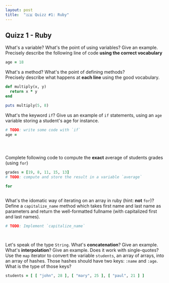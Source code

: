 ```yaml
---
layout: post
title:  "🇬🇧 Quizz #1: Ruby"
---
```


<h2>Quizz 1 - Ruby</h2>

<div class="question">
  What's a variable? What's the point of using variables? Give an example.
</div>
<div class="answer"></div>

<div class="question">
  Precisely describe the following line of code <strong>using the correct vocabulary</strong>
</div>

```ruby
age = 18
```
<div class="answer"></div>

<div class="question">
  What's a method? What's the point of defining methods?
</div>

<div class="answer"></div>

<div class="question">
  Precisely describe what happens at <strong>each line</strong> using the good vocabulary.
</div>

```ruby
def multiply(x, y)
  return x * y
end

puts multiply(5, 8)
```

<div class="answer big"></div>

<div class="question">
  What's the keyword <code>if</code>? Give us an example of <code>if</code> statements, using an <code>age</code> variable storing a student's age for instance.
</div>

```ruby
# TODO: write some code with `if`
age =





```

<div style="page-break-after:always;"></div>

<div class="question">
  Complete following code to compute the <strong>exact</strong> average of students grades (using <code>for</code>)
</div>

```ruby
grades = [19, 8, 11, 15, 13]
# TODO: compute and store the result in a variable `average`

for



```

<div class="question">
  What's the idomatic way of iterating on an array in ruby (hint: <strong>not</strong> <code>for</code>)?
</div>

<div class="answer"></div>

<div class="question">
  Define a <code>capitalize_name</code> method which takes first name and last name as parameters and return the well-formatted fullname (with capitalized first and last names).
</div>

```ruby
# TODO: Implement `capitalize_name`




```

<div class="question">
  Let's speak of the type <code>String</code>. What's <strong>concatenation</strong>? Give an example.
</div>

<div class="answer"></div>

<div class="question">
  What's <strong>interpolation</strong>? Give an example. Does it work with single-quotes?
</div>

<div class="answer"></div>


<div class="question">
  Use the <code>map</code> iterator to convert the variable <code>students</code>, an array of arrays, into an array of hashes. Those
  hashes should have two keys: <code>:name</code> and <code>:age</code>. What is the type of those keys?
</div>

```ruby
students = [ [ "john", 28 ], [ "mary", 25 ], [ "paul", 21 ] ]







```
